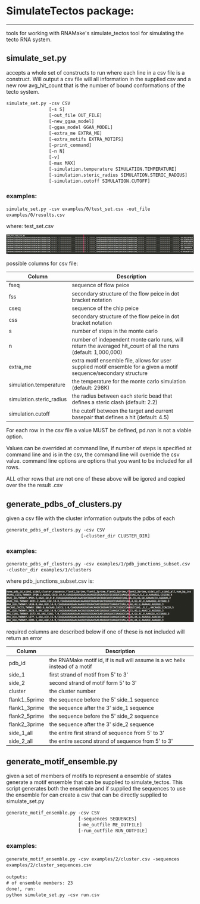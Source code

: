 SimulateTectos package:
=======================

---

tools for working with RNAMake's simulate_tectos tool for simulating the tecto RNA system.


simulate_set.py
---------------
accepts a whole set of constructs to run where each line in a csv file is a construct. Will output a csv file will all information in the supplied csv and a new row avg_hit_count that is the number of bound conformations of the tecto system.

```
simulate_set.py -csv CSV 
				[-s S] 
				[-out_file OUT_FILE]
				[-new_ggaa_model]
				[-ggaa_model GGAA_MODEL]
				[-extra_me EXTRA_ME]
				[-extra_motifs EXTRA_MOTIFS]
				[-print_command]
				[-n N]
				[-v]
				[-max MAX]
				[-simulation.temperature SIMULATION.TEMPERATURE]
				[-simulation.steric_radius SIMULATION.STERIC_RADIUS]
				[-simulation.cutoff SIMULATION.CUTOFF]
```

### examples:
```
simulate_set.py -csv examples/0/test_set.csv -out_file examples/0/results.csv
```

where:
test_set.csv

![test_set.csv](resources/imgs/test_set.png)

possible columns for csv file:

Column  | Description
------------- | -------------
fseq		    | sequence of flow peice 
fss			    | secondary structure of the flow peice in dot bracket notation
cseq			 |	sequence of the chip peice 
css			    | secondary structure of the flow peice in dot bracket notation
s				 | number of steps in the monte carlo
n				 | number of independent monte carlo runs, will return the averaged hit_count of all the runs (default: 1,000,000)
extra_me		 | extra motif ensemble file, allows for user supplied motif ensemble for a given a motif sequence/secondary structure
simulation.temperature | the temperature for the monte carlo simulation (default: 298K)
simulation.steric_radius | the radius between each steric bead that defines a steric clash (default: 2.2)
simulation.cutoff | the cutoff between the target and current basepair that defines a hit (default: 4.5)

For each row in the csv file a value MUST be defined, pd.nan is not a viable option.

Values can be overrided at command line, if number of steps is specified at command line and is in the csv, the command line will override the csv value. command line options are options that you want to be included for all rows.

ALL other rows that are not one of these above will be igored and copied over the the result .csv


generate_pdbs_of_clusters.py
---------------
given a csv file with the cluster information outputs the pdbs of each 

```
generate_pdbs_of_clusters.py -csv CSV 
						    [-cluster_dir CLUSTER_DIR]
```

### examples: 

```
generate_pdbs_of_clusters.py -csv examples/1/pdb_junctions_subset.csv -cluster_dir examples/1/clusters
```

where pdb_junctions_subset.csv is:

![cluster_info.csv](resources/imgs/cluster_info.png)

required columns are described below if one of these is not included will return an error

Column  | Description
------------- | -------------
pdb_id | the RNAMake motif id, if is null will assume is a wc helix instead of a motif
side_1 | first strand of motif from 5' to 3'
side_2 | second strand of motif form 5' to 3' 
cluster | the cluster number
flank1_5prime | the sequence before the 5' side_1 sequence 
flank1_3prime | the sequence after the 3' side_1 sequence
flank2_5prime | the sequence before the 5' side_2 sequence 
flank2_3prime | the sequence after the 3' side_2 sequence
side_1_all | the entire first strand of sequence from 5' to 3'
side_2_all |  the entire second strand of sequence from 5' to 3'


generate_motif_ensemble.py
--------------------------
given a set of members of motifs to represent a ensemble of states generate a motif ensemble that can be supplied to simulate_tectos. This script generates both the ensemble and if supplied the sequences to use the ensemble for can create a csv that can be directly supplied to simulate_set.py

```
generate_motif_ensemble.py -csv CSV
						   [-sequences SEQUENCES]
                           [-me_outfile ME_OUTFILE]
                           [-run_outfile RUN_OUTFILE]
```

### examples: 

```
generate_motif_ensemble.py -csv examples/2/cluster.csv -sequences examples/2/cluster_sequences.csv

outputs:
# of ensemble members: 23
done!, run:
python simulate_set.py -csv run.csv
```



